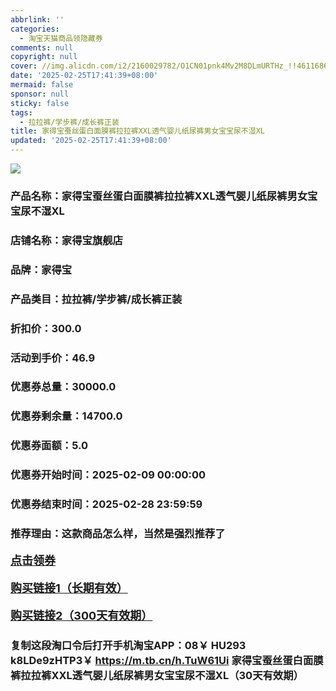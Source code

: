 ```yaml
---
abbrlink: ''
categories:
  - 淘宝天猫商品领隐藏券
comments: null
copyright: null
cover: //img.alicdn.com/i2/2160029782/O1CN01pnk4Mv2M8DLmURTHz_!!4611686018427383894-0-item_pic.jpg
date: '2025-02-25T17:41:39+08:00'
mermaid: false
sponsor: null
sticky: false
tags:
  - 拉拉裤/学步裤/成长裤正装
title: 家得宝蚕丝蛋白面膜裤拉拉裤XXL透气婴儿纸尿裤男女宝宝尿不湿XL
updated: '2025-02-25T17:41:39+08:00'
--- 
```


![](//img.alicdn.com/i2/2160029782/O1CN01pnk4Mv2M8DLmURTHz_!!4611686018427383894-0-item_pic.jpg)

### 产品名称：家得宝蚕丝蛋白面膜裤拉拉裤XXL透气婴儿纸尿裤男女宝宝尿不湿XL
### 店铺名称：家得宝旗舰店
### 品牌：家得宝
### 产品类目：拉拉裤/学步裤/成长裤正装
### 折扣价：300.0
### 活动到手价：46.9
### 优惠券总量：30000.0
### 优惠券剩余量：14700.0
### 优惠券面额：5.0
### 优惠券开始时间：2025-02-09 00:00:00	
### 优惠券结束时间：2025-02-28 23:59:59	
### 推荐理由：这款商品怎么样，当然是强烈推荐了

<p style="font-size: 18px; font-weight: bold;">
  <a href="https://uland.taobao.com/coupon/edetail?e=VcFmxrXtQ1ilhHvvyUNXZfh8CuWt5YH5OVuOuRD5gLJMmdsrkidbOWBzzpT26idJlhfSbNTWxhxNjHNm5Oz5MUe9%2BjgoToIDnIcyUHJnSxc6uXEKugIXdngMNBgPG8sSk3toOSlQXmXyMW3eIAWKRa6LeGhgJY%2B%2F7NjcxRIBfQbVM%2Fe4LpP7Oq9ple94x%2FzC5mLZkUI3VM1JM1Gl9PewahLAZ153OQpMl9JUUlFRIV%2BKKoz%2FahSTdjW6CW2SaWtRHsHfkY5nVlAaQcAM%2Fbtha9fQFmdYyynwdSkRijFbXQAb5HbEEW2XNnwpxHRxZCzr7hvEL7vMl9D6egOBM2HCYw%3D%3D&traceId=0b0d7bc517407225632653497d12f7&union_lens=lensId%3AOPT%401740722564%40216725d4_0e6e_1954b266e3d_d2be%4001%40eyJmbG9vcklkIjo3MzM1NH0ie" target="_blank">点击领券</a>
</p>
<p style="font-size: 18px; font-weight: bold;">
  <a href="https://s.click.taobao.com/t?e=m%3D2%26s%3DLx3fsvVXw8lw4vFB6t2Z2ueEDrYVVa64K7Vc7tFgwiHjf2vlNIV67k2Uw6Vjz9mVxlg8LvO%2Bev%2F3ID%2FV1RqsF4wnCJeELi4I%2FIEn%2BS1IjHAB0ghlTd7WlZVm%2FOAUUFw71qrpxiwMoCNxc1AtbZGVS%2BG%2FQ%2FYuv%2FZaXdwxc2VC4kELZMqoQW%2BfuKGzo1lVxIioYr%2BKugcwFV7C5c1vaIywKQ1AdpQ5bCrBdTEbEfWkrHZRGsUjRZgaQjReXBi8ODo1AfXzLaAgimyRmfcD0XF1fgX7qpY2hN8aTc7jC1Dcr3RdeEqtwEl0zCnoPLZ%2Bl8JKjjdiWpzD6EuiZ%2BQMlGz6FQ%3D%3D" target="_blank">购买链接1（长期有效）</a>
</p>
<p style="font-size: 18px; font-weight: bold;">
  <a href="https://s.click.taobao.com/8QidVNs" target="_blank">购买链接2（300天有效期）</a>
</p>

### 复制这段淘口令后打开手机淘宝APP：08￥ HU293 k8LDe9zHTP3￥ https://m.tb.cn/h.TuW61Ui  家得宝蚕丝蛋白面膜裤拉拉裤XXL透气婴儿纸尿裤男女宝宝尿不湿XL（30天有效期）
